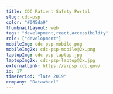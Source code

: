 ```yaml
---
title: CDC Patient Safety Portal
slug: cdc-psp
color: "#045da9"
thumbnailLayout: web
tags: "development,react,accessibility"
role: ["development"]
mobileImg: cdc-psp-mobile.png
mobileImg2x: cdc-psp-mobile@2x.png
laptopImg: cdc-psp-laptop.jpg
laptopImg2x: cdc-psp-laptop@2x.jpg
externalLink: https://arpsp.cdc.gov/
id: 17
timePeriod: "late 2019"
company: "Datawheel"
---
```

